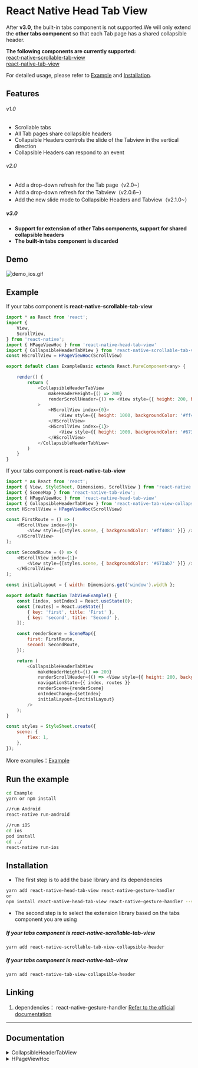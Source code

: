 # React Native Head Tab View

After **v3.0**, the built-in tabs component is not supported.We will only extend the **other tabs component** so that each Tab page has a shared collapsible header.  

**The following components are currently supported:**  
[react-native-scrollable-tab-view](https://github.com/ptomasroos/react-native-scrollable-tab-view)  
[react-native-tab-view](https://github.com/satya164/react-native-tab-view)   

For detailed usage, please refer to [Example](https://github.com/zyslife/react-native-head-tab-view#Example) and [Installation](https://github.com/zyslife/react-native-head-tab-view#Installation).

## Features  
###### v1.0
- Scrollable tabs
- All Tab pages share collapsible headers
- Collapsible Headers controls the slide of the Tabview in the vertical direction
- Collapsible Headers can respond to an event 
###### v2.0
- Add a drop-down refresh for the Tab page（v2.0~）
- Add a drop-down refresh for the Tabview（v2.0.6~）
- Add the new slide mode to Collapsible Headers and Tabview（v2.1.0~）
##### v3.0
- **Support for extension of other Tabs components, support for shared collapsible headers**
- **The built-in tabs component is discarded**
  

## Demo


![demo_ios.gif](https://github.com/zyslife/react-native-head-tab-view/blob/master/demoGIF/demo_ios.gif) 

## Example   

If your tabs component is **react-native-scrollable-tab-view**  

```js
import * as React from 'react';
import {
    View,
    ScrollView,
} from 'react-native';
import { HPageViewHoc } from 'react-native-head-tab-view'
import { CollapsibleHeaderTabView } from 'react-native-scrollable-tab-view-collapsible-header'
const HScrollView = HPageViewHoc(ScrollView)

export default class ExampleBasic extends React.PureComponent<any> {

    render() {
        return (
            <CollapsibleHeaderTabView
                makeHeaderHeight={() => 200}
                renderScrollHeader={() => <View style={{ height: 200, backgroundColor: 'red' }} />}
            >
                <HScrollView index={0}>
                    <View style={{ height: 1000, backgroundColor: '#ff4081' }} />
                </HScrollView>
                <HScrollView index={1}>
                    <View style={{ height: 1000, backgroundColor: '#673ab7' }} />
                </HScrollView>
            </CollapsibleHeaderTabView>
        )
    }
}
```    

If your tabs component is **react-native-tab-view**  
```js
import * as React from 'react';
import { View, StyleSheet, Dimensions, ScrollView } from 'react-native';
import { SceneMap } from 'react-native-tab-view';
import { HPageViewHoc } from 'react-native-head-tab-view'
import { CollapsibleHeaderTabView } from 'react-native-tab-view-collapsible-header'
const HScrollView = HPageViewHoc(ScrollView)

const FirstRoute = () => (
    <HScrollView index={0}>
        <View style={[styles.scene, { backgroundColor: '#ff4081' }]} />
    </HScrollView>
);

const SecondRoute = () => (
    <HScrollView index={1}>
        <View style={[styles.scene, { backgroundColor: '#673ab7' }]} />
    </HScrollView>
);

const initialLayout = { width: Dimensions.get('window').width };

export default function TabViewExample() {
    const [index, setIndex] = React.useState(0);
    const [routes] = React.useState([
        { key: 'first', title: 'First' },
        { key: 'second', title: 'Second' },
    ]);

    const renderScene = SceneMap({
        first: FirstRoute,
        second: SecondRoute,
    });

    return (
        <CollapsibleHeaderTabView
            makeHeaderHeight={() => 200}
            renderScrollHeader={() => <View style={{ height: 200, backgroundColor: 'red' }} />}
            navigationState={{ index, routes }}
            renderScene={renderScene}
            onIndexChange={setIndex}
            initialLayout={initialLayout}
        />
    );
}

const styles = StyleSheet.create({
    scene: {
        flex: 1,
    },
});
```

More examples：[Example](https://github.com/zyslife/react-native-head-tab-view/blob/master/Example/src)  

## Run the example  
```sh
cd Example
yarn or npm install

//run Android 
react-native run-android

//run iOS 
cd ios
pod install
cd ../
react-native run-ios
```

## Installation

- The first step is to add the base library and its dependencies
```sh
yarn add react-native-head-tab-view react-native-gesture-handler  
or  
npm install react-native-head-tab-view react-native-gesture-handler --save
```  
- The second step is to select the extension library based on the tabs component you are using  

##### If your tabs component is react-native-scrollable-tab-view  
```
yarn add react-native-scrollable-tab-view-collapsible-header
```
##### If your tabs component is react-native-tab-view  
```
yarn add react-native-tab-view-collapsible-header
```


## Linking    

1. dependencies： react-native-gesture-handler [Refer to the official documentation](https://github.com/software-mansion/react-native-gesture-handler)



---
## Documentation

<details>
<summary>CollapsibleHeaderTabView</summary>  
  
    
- If your tabs component is react-native-scrollable-tab-view  
```js  
import { CollapsibleHeaderTabView ,SlideTabView} from 'react-native-scrollable-tab-view-collapsible-header' 
```

- If your tabs component is react-native-tab-view   
```js
import { CollapsibleHeaderTabView ,SlideTabView} from 'react-native-tab-view-collapsible-header' 
```  

`CollapsibleHeaderTabView` and `SlideTabView` extends the props for the tabs component by adding the **CollapsibleHeaderProps**

#### CollapsibleHeaderProps  

##### `renderScrollHeader` _(React.ComponentType<any> | React.ReactElement | null)_  (require)

*render the collapsible header*

```js
renderScrollHeader={()=><View style={{height:180,backgroundColor:'red'}}/>}
```  


##### `makeHeaderHeight`  (require)

The height of collapsible header.  

```js
<CollapsibleHeaderTabView
    makeHeaderHeight={() => 180}
/>
``` 


##### `tabbarHeight`  

The height of collapsible tabbar  
If this parameter is set, the initial rendering performance will be improved.  

##### `frozeTop`  

The height at which the top area of the Tabview is frozen    


##### `overflowHeight`  

Sets the upward offset distance of the TabView and TabBar  

##### `makeScrollTrans`  _(scrollValue: Animated.Value) => void_   
Gets the animation value of the shared collapsible header.   
```js 
<CollapsibleHeaderTabView
    makeScrollTrans={(scrollValue: Animated.Value) => {
        this.setState({ scrollValue })
    }}
/>
```

##### `onStartRefresh`  _(() => void)_   
If provided, a standard RefreshControl will be added for "Pull to Refresh" functionality.  
Make sure to also set the isRefreshing prop correctly.

##### `isRefreshing`  _(boolean)_   
Whether the TabView is refreshing  

##### `renderRefreshControl`  _(() => React.ReactElement)_   
A custom RefreshControl
##### `refreshHeight`  _(number)_   
If this height is reached, a refresh event will be triggered （onStartRefresh）   
##### `scrollEnabled` _(boolean)_
Whether to allow the scene to slide vertically

---  


</details>


<details>
<summary>HPageViewHoc</summary>  

```js
import { HPageViewHoc } from 'react-native-head-tab-view'  
const HScrollView = HPageViewHoc(ScrollView)
const HFlatList = HPageViewHoc(FlatList)
const HSectionList = HPageViewHoc(SectionList)

//If you're using SlideTabView, then the second argument to hPageViewWhoc should be passed {slideAnimated: true}. In this mode, use the RefreshControl control built into ScrollView.
//ex.
const HScrollView = HPageViewHoc(ScrollView, { slideAnimated: true })

```  
##### `HScrollView`,`HFlatList` and `HSectionList` must all have the `index` property

##### `index`  _(number)_   (require)  
The number of the screen.  
If you use **react-native-scrollable-tab-view**, it should correspond to the number of the `children` element in the TabView.  

If you use **react-native-tab-view**, it should correspond to the index of the `navigationState` of the TabView  
Please check the [Example](https://github.com/zyslife/react-native-head-tab-view#Example) .


##### `onStartRefresh`  _(() => void)_   
If provided, a standard RefreshControl will be added for "Pull to Refresh" functionality.  
Make sure to also set the isRefreshing prop correctly.  

##### `isRefreshing`  _(boolean)_   
Whether the scene is refreshing  

##### `renderRefreshControl`  _(() => React.ReactElement)_   
A custom RefreshControl for scene
##### `refreshHeight`  _(number)_   
If this height is reached, a refresh event will be triggered （onStartRefresh）  
 it defaults to 100
##### `overflowPull`  _(number)_   
It's the distance beyond the refreshHeight, the distance to continue the displacement, when the pull is long enough,  
it defaults to 50.

</details>


